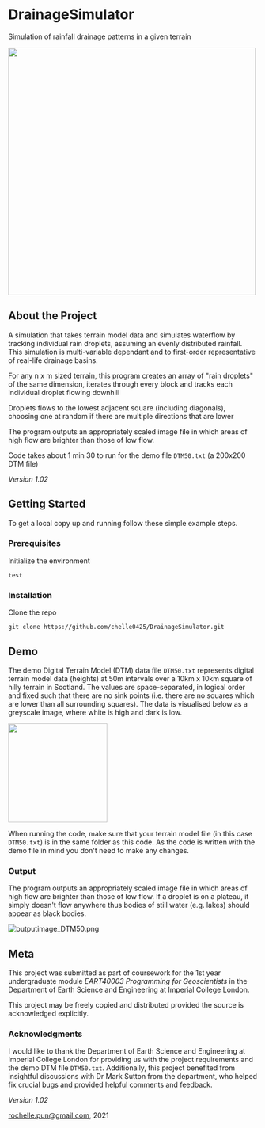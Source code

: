 # DrainageSimulator
Simulation of rainfall drainage patterns in a given terrain

<img src="https://github.com/chelle0425/DrainageSimulator/blob/main/demo/outputimage_DTM50.png" width="500" />

## About the Project

A simulation that takes terrain model data and simulates waterflow by tracking individual rain droplets, assuming an evenly distributed rainfall. This simulation is multi-variable dependant and to first-order representative of real-life drainage basins.

For any n x m sized terrain, this program creates an array of "rain droplets" of the same dimension, iterates through every block and tracks each individual droplet flowing downhill

Droplets flows to the lowest adjacent square (including diagonals), choosing one at random if there are multiple directions that are lower

The program outputs an appropriately scaled image file in which areas of high flow are brighter than those of low flow.

Code takes about 1 min 30 to run for the demo file `DTM50.txt` (a 200x200 DTM file)

*Version 1.02*

## Getting Started
To get a local copy up and running follow these simple example steps.

### Prerequisites

Initialize the environment
```
test
```

### Installation

Clone the repo
```
git clone https://github.com/chelle0425/DrainageSimulator.git
```

## Demo

The demo Digital Terrain Model (DTM) data file `DTM50.txt` represents digital terrain model data (heights) at 50m intervals over a 10km x 10km square of hilly terrain in Scotland. The values are space-separated, in logical order and fixed such that there are no sink points (i.e. there are no squares which are lower than all surrounding squares). The data is visualised below as a greyscale image, where white is high and dark is low.

<img src="https://github.com/chelle0425/DrainageSimulator/blob/main/demo/terrainmodel_DTM50.png" width="200" />

When running the code, make sure that your terrain model file (in this case `DTM50.txt`) is in the same folder as this code. As the code is written with the demo file in mind you don't need to make any changes.

### Output
The program outputs an appropriately scaled image file in which areas of high flow are brighter than those of low flow. If a droplet is on a plateau, it simply doesn't flow anywhere thus bodies of still water (e.g. lakes) should appear as black bodies.

![outputimage_DTM50.png](https://github.com/chelle0425/DrainageSimulator/blob/main/demo/outputimage_DTM50.png "outputimage_DTM50.png")

## Meta
This project was submitted as part of coursework for the 1st year undergraduate module *EART40003 Programming for Geoscientists* in the Department of Earth Science and Engineering at Imperial College London.

This project may be freely copied and distributed provided the source is acknowledged explicitly.

### Acknowledgments 

I would like to thank the Department of Earth Science and Engineering at Imperial College London for providing us with the project requirements and the demo DTM file `DTM50.txt`. Additionally, this project benefited from insightful discussions with Dr Mark Sutton from the department, who helped fix crucial bugs and provided helpful comments and feedback.

*Version 1.02*

<rochelle.pun@gmail.com>, 2021
